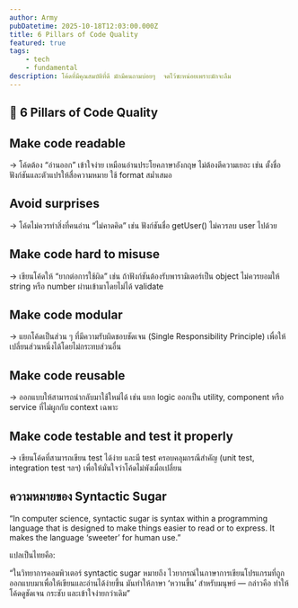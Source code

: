 ```yaml
---
author: Army
pubDatetime: 2025-10-18T12:03:00.000Z
title: 6 Pillars of Code Quality
featured: true
tags:
    - tech
    - fundamental
description: โค้ดที่มีคุณสมบัติที่ดี มักมีคนถามบ่อยๆ  จดไว้ซะหน่อยเพราะมักจะลืม
---
```


## 🧱 6 Pillars of Code Quality

## Make code readable

→ โค้ดต้อง “อ่านออก” เข้าใจง่าย เหมือนอ่านประโยคภาษาอังกฤษ ไม่ต้องตีความเยอะ เช่น ตั้งชื่อฟังก์ชันและตัวแปรให้สื่อความหมาย ใช้ format สม่ำเสมอ

## Avoid surprises

→ โค้ดไม่ควรทำสิ่งที่คนอ่าน “ไม่คาดคิด” เช่น ฟังก์ชันชื่อ getUser() ไม่ควรลบ user ไปด้วย

## Make code hard to misuse

→ เขียนโค้ดให้ “ยากต่อการใช้ผิด” เช่น ถ้าฟังก์ชันต้องรับพารามิเตอร์เป็น object ไม่ควรยอมให้ string หรือ number ผ่านเข้ามาโดยไม่ได้ validate

## Make code modular

→ แยกโค้ดเป็นส่วน ๆ ที่มีความรับผิดชอบชัดเจน (Single Responsibility Principle) เพื่อให้เปลี่ยนส่วนหนึ่งได้โดยไม่กระทบส่วนอื่น

## Make code reusable

→ ออกแบบให้สามารถนำกลับมาใช้ใหม่ได้ เช่น แยก logic ออกเป็น utility, component หรือ service ที่ไม่ผูกกับ context เฉพาะ

## Make code testable and test it properly

→ เขียนโค้ดที่สามารถเขียน test ได้ง่าย และมี test ครอบคลุมกรณีสำคัญ (unit test, integration test ฯลฯ) เพื่อให้มั่นใจว่าโค้ดไม่พังเมื่อเปลี่ยน

## ความหมายของ Syntactic Sugar

“In computer science, syntactic sugar is syntax within a programming language that is designed to make things easier to read or to express. It makes the language ‘sweeter’ for human use.”

แปลเป็นไทยคือ:

“ในวิทยาการคอมพิวเตอร์ syntactic sugar หมายถึง ไวยากรณ์ในภาษาการเขียนโปรแกรมที่ถูกออกแบบมาเพื่อให้เขียนและอ่านได้ง่ายขึ้น มันทำให้ภาษา ‘หวานขึ้น’ สำหรับมนุษย์ — กล่าวคือ ทำให้โค้ดดูชัดเจน กระชับ และเข้าใจง่ายกว่าเดิม”
